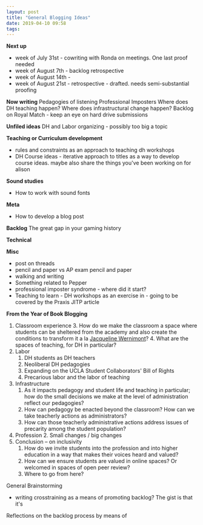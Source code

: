 ```yaml
---
layout: post
title: "General Blogging Ideas"
date: 2019-04-10 09:58
tags:
---
```


**Next up**
* week of July 31st - cowriting with Ronda on meetings. One last proof needed
* week of August 7th - backlog retrospective
* week of August 14th - 
* week of August 21st - retrospective - drafted. needs semi-substantial proofing

**Now writing**
Pedagogies of listening
Professional Imposters
Where does DH teaching happen?
Where does infrastructural change happen?
Backlog on Royal Match - keep an eye on hard drive submissions

**Unfiled ideas**
DH and Labor organizing - possibly too big a topic

**Teaching or Curriculum development**
* rules and constraints as an approach to teaching dh workshops
* DH Course ideas - iterative approach to titles as a way to develop course ideas. maybe also share the things you've been working on for alison

**Sound studies**
* How to work with sound fonts

**Meta**
* How to develop a blog post

**Backlog**
The great gap in your gaming history

**Technical**

**Misc**
* post on threads
* pencil and paper vs AP exam pencil and paper
* walking and writing
* Something related to Pepper
* professional imposter syndrome - where did it start?
* Teaching to learn - DH workshops as an exercise in - going to be covered by the Praxis JITP article

**From the Year of Book Blogging**


1. Classroom experience
    3. How do we make the classroom a space where students can be sheltered from the academy and also create the conditions to transform it a la [Jacqueline Wernimont](https://jwernimont.com/)?
    4. What are the spaces of teaching, for DH in particular?
2. Labor
    1. DH students as DH teachers
    2. Neoliberal DH pedagogies
    3. Expanding on the UCLA Student Collaborators' Bill of Rights
    4. Precarious labor and the labor of teaching
3. Infrastructure
    1. As it impacts pedagogy and student life and teaching in particular; how do the small decisions we make at the level of administration reflect our pedagogies?
    2. How can pedagogy be enacted beyond the classroom? How can we take teacherly actions as administrators?
    3. How can those teacherly administrative actions address issues of precarity among the student population?
4. Profession
    2. Small changes / big changes
5. Conclusion – on inclusivity
    1. How do we invite students into the profession and into higher education in a way that makes their voices heard and valued?
    2. How can we ensure students are valued in online spaces? Or welcomed in spaces of open peer review?
    3. Where to go from here?

General Brainstorming
- writing crosstraining as a means of promoting backlog? The gist is that it's 

Reflections on the backlog process by means of 